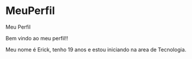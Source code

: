 # MeuPerfil
 Meu Perfil

Bem vindo ao meu perfil!!
 
 Meu nome é Erick, tenho 19 anos e estou iniciando na area de Tecnologia.
